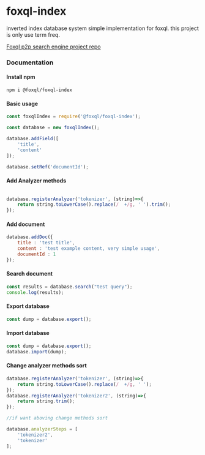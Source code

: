# foxql-index
inverted index database system simple implementation for foxql.
this project is only use term freq.

[Foxql p2p search engine project repo](https://github.com/boraozer/foxql "Foxql p2p search engine project repo")

### Documentation

#### Install npm
```
npm i @foxql/foxql-index
```

#### Basic usage
``` javascript
const foxqlIndex = require('@foxql/foxql-index');

const database = new foxqlIndex();

database.addField([
    'title',
    'content'
]);

database.setRef('documentId');
```

#### Add Analyzer methods
``` javascript

database.registerAnalyzer('tokenizer', (string)=>{
    return string.toLowerCase().replace(/  +/g, ' ').trim();
}); 

```

#### Add document
``` javascript 
database.addDoc({
    title : 'test title',
    content : 'test example content, very simple usage',
    documentId : 1
});
```

#### Search document
``` javascript 
const results = database.search("test query");
console.log(results);
```


#### Export database
``` javascript
const dump = database.export();
```

#### Import database
``` javascript
const dump = database.export();
database.import(dump);
```

#### Change analyzer methods sort
``` javascript
database.registerAnalyzer('tokenizer', (string)=>{
    return string.toLowerCase().replace(/  +/g, ' ');
}); 
database.registerAnalyzer('tokenizer2', (string)=>{
    return string.trim();
}); 

//if want aboving change methods sort

database.analyzerSteps = [
    'tokenizer2',
    'tokenizer'
];
    
```